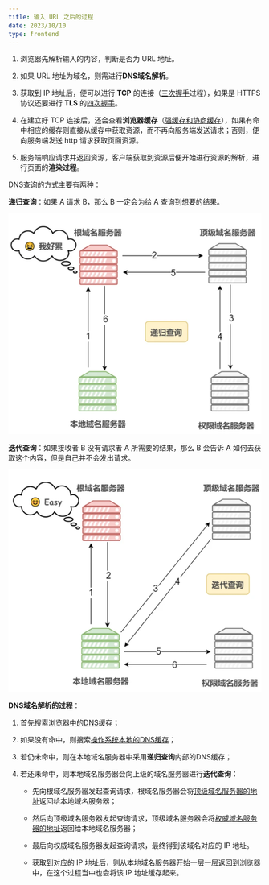 ```yaml
---
title: 输入 URL 之后的过程
date: 2023/10/10
type: frontend
---
```


1. 浏览器先解析输入的内容，判断是否为 URL 地址。
2. 如果 URL 地址为域名，则需进行**DNS域名解析**。
2. 获取到 IP 地址后，便可以进行 **TCP** 的连接（<u>三次握手</u>过程），如果是 HTTPS 协议还要进行 **TLS** 的<u>四次握手</u>。
4. 在建立好 TCP 连接后，还会查看**浏览器缓存**（<u>强缓存和协商缓存</u>），如果有命中相应的缓存则直接从缓存中获取资源，而不再向服务端发送请求；否则，便向服务端发送 http 请求获取页面资源。

5. 服务端响应请求并返回资源，客户端获取到资源后便开始进行资源的解析，进行页面的**渲染过程**。

DNS查询的方式主要有两种：

**递归查询**：如果 A 请求 B，那么 B 一定会为给 A 查询到想要的结果。

![](./a73be9e0-b78f-11eb-85f6-6fac77c0c9b3.png)

**迭代查询**：如果接收者 B 没有请求者 A 所需要的结果，那么 B 会告诉 A 如何去获取这个内容，但是自己并不会发出请求。

![](./b023e1c0-b78f-11eb-85f6-6fac77c0c9b3.png)

**DNS域名解析的过程**：

1. 首先搜索<u>浏览器中的DNS缓存</u>；
2. 如果没有命中，则搜索<u>操作系统本地的DNS缓存</u>；
3. 若仍未命中，则在本地域名服务器中采用**递归查询**内部的DNS缓存；
4. 若还未命中，则本地域名服务器会向上级的域名服务器进行**迭代查询**：

   - 先向根域名服务器发起查询请求，根域名服务器会将<u>顶级域名服务器的地址</u>返回给本地域名服务器；

   - 然后向顶级域名服务器发起查询请求，顶级域名服务器会将<u>权威域名服务器的地址</u>返回给本地域名服务器；

   - 最后向权威域名服务器发起查询请求，最终得到该域名对应的 IP 地址。

   - 获取到对应的 IP 地址后，则从本地域名服务器开始一层一层返回到浏览器中，在这个过程当中也会将该 IP 地址缓存起来。
